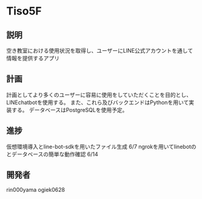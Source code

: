 # Tiso5F
## 説明
空き教室における使用状況を取得し、ユーザーにLINE公式アカウントを通して情報を提供するアプリ

## 計画
計画としてより多くのユーザーに容易に使用をしていただくことを目的とし、LINEchatbotを使用する。
また、これら及びバックエンドはPythonを用いて実装する。
データベースはPostgreSQLを使用予定。

## 進捗
仮想環境導入とline-bot-sdkを用いたファイル生成 6/7
ngrokを用いてlinebotのとデータベースの簡単な動作確認 6/14

## 開発者
rin000yama
ogiek0628
